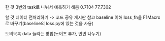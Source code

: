한 것
3번의 task로 나눠서 예측하기 해봄
0.7104 77.7302

할 것
데이터 전처리하기 -> 코드 공유 게시판 참고
baseline 이해
loss_fn을 F1Macro로 바꾸기(baseline의 loss.py에 있는 것을 사용)

토의목록
data 늘리는 방법(노이즈 추가, 반반 나누기)
